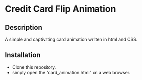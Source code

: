 # Credit Card Flip Animation


## Description
   A simple and captivating card animation written in html and CSS.
## Installation
  * Clone this repository.
  * simply open the "card_animation.html" on a web browser.

